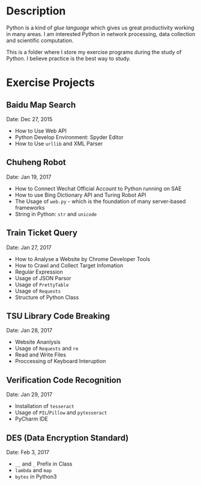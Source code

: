 # Description

Python is a kind of *glue language* which gives us great productivity working in many areas. I am interested Python in network processing, data collection and scientific computation.

This is a folder where I store my exercise programs during the study of Python. I believe practice is the best way to study.

# Exercise Projects

## Baidu Map Search

Date: Dec 27, 2015

* How to Use Web API
* Python Develop Environment: Spyder Editor
* How to Use ``urllib`` and XML Parser

## Chuheng Robot
Date: Jan 19, 2017

* How to Connect Wechat Official Account to Python running on SAE
* How to use Bing Dictionary API and Turing Robot API
* The Usage of ``web.py`` - which is the foundation of many server-based frameworks
* String in Python: ``str`` and ``unicode``

## Train Ticket Query
Date: Jan 27, 2017

* How to Analyse a Website by Chrome Developer Tools
* How to Crawl and Collect Target Infomation
* Regular Expression
* Usage of JSON Parsor
* Usage of ``PrettyTable``
* Usage of ``Requests``
* Structure of Python Class

## TSU Library Code Breaking
Date: Jan 28, 2017

* Website Ananlysis
* Usage of ``Requests`` and ``re``
* Read and Write Files
* Proccessing of Keyboard Interuption

## Verification Code Recognition
Date: Jan 29, 2017

* Installation of ``tesseract``
* Usage of ``PIL``/``Pillow`` and ``pytesseract``
* PyCharm IDE

## DES (Data Encryption Standard)
Date: Feb 3, 2017

* ``__`` and ``_`` Prefix in Class
* ``lambda`` and ``map``
* ``bytes`` in Python3 



